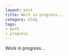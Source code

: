 ```yaml
---
layout: post
title: Work in progress...
category: blog
tags:
- work
- progress
---
```


Work in progress...

